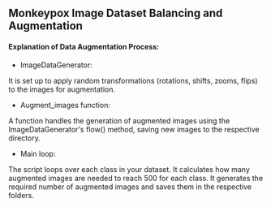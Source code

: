 ## Monkeypox Image Dataset Balancing and Augmentation 
#### Explanation of Data Augmentation Process:

- ImageDataGenerator:

It is set up to apply random transformations (rotations, shifts, zooms, flips) to the images for augmentation.

- Augment_images function:

A function handles the generation of augmented images using the ImageDataGenerator's flow() method, saving new images to the respective directory.

- Main loop:

The script loops over each class in your dataset.
It calculates how many augmented images are needed to reach 500 for each class.
It generates the required number of augmented images and saves them in the respective folders.